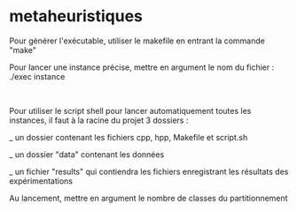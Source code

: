 # metaheuristiques
Pour générer l'exécutable, utiliser le makefile en entrant la commande "make"

Pour lancer une instance précise, mettre en argument le nom du fichier : ./exec instance

<br>

Pour utiliser le script shell pour lancer automatiquement toutes les instances, il faut à la racine du projet 3 dossiers :

_ un dossier contenant les fichiers cpp, hpp, Makefile et script.sh

_ un dossier "data" contenant les données

_ un fichier "results" qui contiendra les fichiers enregistrant les résultats des expérimentations

Au lancement, mettre en argument le nombre de classes du partitionnement
